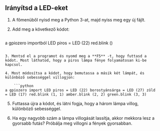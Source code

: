 ## Irányítsd a LED-eket

1. A főmenüből nyisd meg a Python 3-at, majd nyiss meg egy új fájlt.

2. Add meg a következő kódot:
    
    ```python
a gpiozero importból LED piros = LED (22) red.blink ()
```

3. Mentsd el a programot és nyomd meg a **F5** -t, hogy futtasd a kódot. Most láthatod, hogy a piros lámpa fénye folyamatosan ki-be kapcsol.

4. Most módosítsa a kódot, hogy bemutassa a másik két lámpát, és különböző sebességgel villogjon:
    
    ```python
a gpiozero import LED piros = LED (22) borostyánsárga = LED (27) zöld = LED (17) red.blink (1, 1) amber.blink (2, 2) green.blink (3, 3)
```

5. Futtassa újra a kódot, és látni fogja, hogy a három lámpa villog, különböző sebességgel.

6. Ha egy nagyobb szám a lámpa villogását lassítja, akkor mekkora lesz a gyorsabb futás? Próbálja meg villogni a fények gyorsabban.